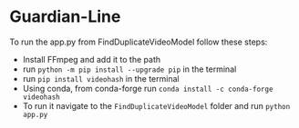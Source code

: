 # Guardian-Line

To run the app.py from FindDuplicateVideoModel follow these steps:
- Install FFmpeg and add it to the path
- run `python -m pip install --upgrade pip` in the terminal
- run `pip install videohash` in the terminal
- Using conda, from conda-forge run `conda install -c conda-forge videohash`
- To run it navigate to the `FindDuplicateVideoModel` folder and run `python app.py`
